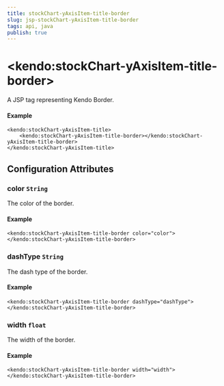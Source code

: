 ```yaml
---
title: stockChart-yAxisItem-title-border
slug: jsp-stockChart-yAxisItem-title-border
tags: api, java
publish: true
---
```


# \<kendo:stockChart-yAxisItem-title-border\>
A JSP tag representing Kendo Border.

#### Example
    <kendo:stockChart-yAxisItem-title>
        <kendo:stockChart-yAxisItem-title-border></kendo:stockChart-yAxisItem-title-border>
    </kendo:stockChart-yAxisItem-title>


## Configuration Attributes


### color `String`

The color of the border.

#### Example
    <kendo:stockChart-yAxisItem-title-border color="color">
    </kendo:stockChart-yAxisItem-title-border>



### dashType `String`

The dash type of the border.

#### Example
    <kendo:stockChart-yAxisItem-title-border dashType="dashType">
    </kendo:stockChart-yAxisItem-title-border>



### width `float`

The width of the border.

#### Example
    <kendo:stockChart-yAxisItem-title-border width="width">
    </kendo:stockChart-yAxisItem-title-border>


